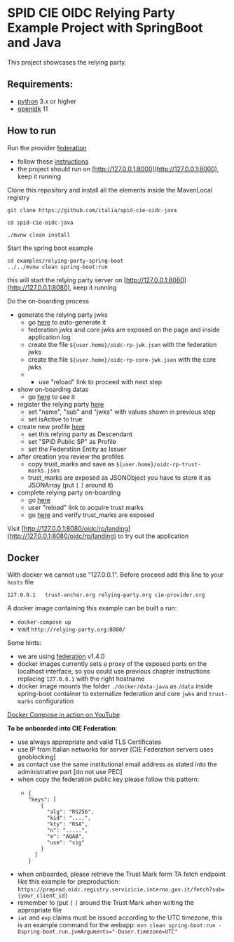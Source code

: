 # SPID CIE OIDC Relying Party Example Project with SpringBoot and Java

This project showcases the relying party.

## Requirements:

- [python](https://www.python.org/downloads/) 3.x or higher
- [openjdk](https://openjdk.java.net/) 11

## How to run

Run the provider [federation](https://github.com/italia/spid-cie-oidc-django)

- follow these [instructions](https://github.com/italia/spid-cie-oidc-django/blob/main/docs/SETUP.md)
- the project should run on [http://127.0.0.1:8000](http://127.0.0.1:8000), keep it running


Clone this repository and install all the elements inside the MavenLocal registry
```
git clone https://github.com/italia/spid-cie-oidc-java

cd spid-cie-oidc-java

./mvnw clean install
```


Start the spring boot example

```
cd examples/relying-party-spring-boot
../../mvnw clean spring-boot:run
```

this will start the relying party server on [http://127.0.0.1:8080](http://127.0.0.1:8080), keep it running



Do the on-boarding process
- generate the relying party jwks
  - go [here](http://127.0.0.1:8080/) to auto-generate it
  - federation jwks and core jwks are exposed on the page and inside application log
  - create the file `${user.home}/oidc-rp-jwk.json` with the federation jwks
  - create the file `${user.home}/oidc-rp-core-jwk.json` with the core jwks
  - - use "reload" link to proceed with next step
- show on-boarding datas
  - go [here](http://127.0.0.1:8080/) to see it
- register the relying party [here](http://127.0.0.1:8000/admin/spid_cie_oidc_authority/federationdescendant/add)
  - set "name", "sub" and "jwks" with values shown in previous step
  - set isActive to true
- create new profile [here](http://127.0.0.1:8000/admin/spid_cie_oidc_authority/federationentityassignedprofile/add/)
  - set this relying party as Descendant
  - set "SPID Public SP" as Profile
  - set the Federation Entity as Issuer
- after creation you review the profiles
  - copy trust_marks and save as `${user.home}/oidc-rp-trust-marks.json`
  - trust_marks are exposed as JSONObject you have to store it as JSONArray (put `[` `]` around it)
- complete relying party on-boarding
  - go [here](http://127.0.0.1:8080/)
  - user "reload" link to acquire trust marks
  - go [here](http://127.0.0.1:8080/oidc/rp/.well-known/openid-federation?format=json) and verify trust_marks are exposed


Visit [http://127.0.0.1:8080/oidc/rp/landing](http://127.0.0.1:8080/oidc/rp/landing) to try out the application


## Docker

With docker we cannot use "127.0.0.1". Before proceed add this line to your `hosts` file

```
127.0.0.1   trust-anchor.org relying-party.org cie-provider.org
```

A docker image containing this example can be built a run:
- `docker-compose up`
- visit `http://relying-party.org:8080/`

Some hints:
- we are using [federation](https://github.com/italia/spid-cie-oidc-django) v1.4.0
- docker images currently sets a proxy of the exposed ports on the localhost interface, so you could use
previous chapter instructions replacing `127.0.0.1` with the right hostname
- docker image mounts the folder `./docker/data-java` as `/data` inside spring-boot container to externalize federation and core `jwks` and `trust-marks` configuration


[Docker Compose in action on YouTube](https://www.youtube.com/watch?v=U2Ec0No2EKg)

**To be onboarded into CIE Federation**:
- use always appropriate and valid TLS Certificates
- use IP from Italian networks for server [CIE Federation servers uses geoblocking]
- as contact use the same institutional email address as stated into the administrative part [do not use PEC]
- when copy the federation public key please follow this pattern:
  - ```
    {
    "keys": [
        {
          "alg": "RS256",
          "kid": "....",
          "kty": "RSA",
          "n": ".....",
          "e": "AQAB",
          "use": "sig"
        }
      ]
    }
    ```
- when onboarded, please retrieve the Trust Mark form TA fetch endpoint like this example for preproduction: `https://preprod.oidc.registry.servizicie.interno.gov.it/fetch?sub={your_client_id}` 
- remember to (put `[` `]` around the Trust Mark when writing the appropriate file
- `iat` and `exp` claims must be issued according to the UTC timezone, this is an example command for the webapp: `mvn clean spring-boot:run -Dspring-boot.run.jvmArguments="-Duser.timezone=UTC"`